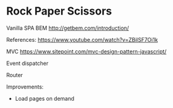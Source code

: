 # Rock Paper Scissors

Vanilla SPA
BEM http://getbem.com/introduction/

References:
https://www.youtube.com/watch?v=ZBilSF7Oi1k

MVC
https://www.sitepoint.com/mvc-design-pattern-javascript/

Event dispatcher

Router




Improvements:
- Load pages on demand
